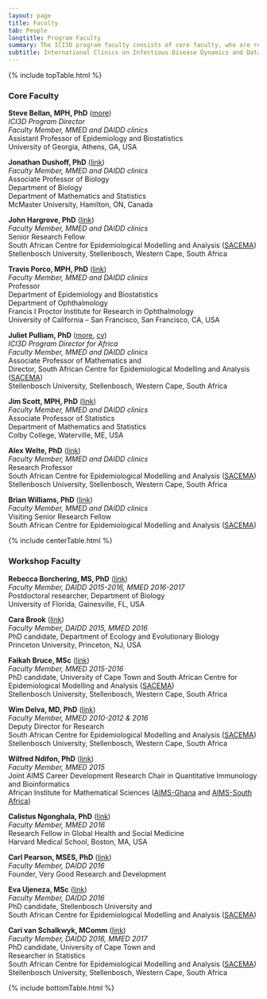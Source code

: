 ```yaml
---
layout: page
title: Faculty
tab: People
longtitle: Program Faculty
summary: The ICI3D program faculty consists of core faculty, who are regular instructors and are responsible for overall design and execution of the program, and workshop faculty, who serve as workshop instructors.
subtitle: International Clinics on Infectious Disease Dynamics and Data
---
```


{% include topTable.html %}

### Core Faculty

**Steve Bellan, MPH, PhD** ([more](../bellan "Steve Bellan")) <br>
*ICI3D Program Director* <br>
*Faculty Member, MMED and DAIDD clinics* <br>
Assistant Professor of Epidemiology and Biostatistics <br>
University of Georgia, Athens, GA, USA

**Jonathan Dushoff, PhD** ([link](http://www.biology.mcmaster.ca/dushoff/ "Jonathan Dushoff")) <br>
*Faculty Member, MMED and DAIDD clinics* <br>
Associate Professor of Biology <br>
Department of Biology <br>
Department of Mathematics and Statistics <br>
McMaster University, Hamilton, ON, Canada

**John Hargrove, PhD** ([link](http://www.sacema.org/people/staff/ "SACEMA")) <br>
*Faculty Member, MMED and DAIDD clinics* <br>
Senior Research Fellow <br>
South African Centre for Epidemiological Modelling and Analysis ([SACEMA](http://www.sacema.org/ "SACEMA")) <br>
Stellenbosch University, Stellenbosch, Western Cape, South Africa

**Travis Porco, MPH, PhD** ([link](https://proctor.ucsf.edu/faculty/porco "Travis Porco")) <br>
*Faculty Member, MMED and DAIDD clinics* <br>
Professor <br>
Department of Epidemiology and Biostatistics <br>
Department of Ophthalmology <br>
Francis I Proctor Institute for Research in Ophthalmology <br>
University of California – San Francisco, San Francisco, CA, USA

**Juliet Pulliam, PhD** ([more](../pulliam "Juliet Pulliam"), [cv](https://dl.dropbox.com/u/40277704/PulliamCV.pdf "Pulliam CV")) <br>
*ICI3D Program Director for Africa* <br>
*Faculty Member, MMED and DAIDD clinics* <br>
Associate Professor of Mathematics and<br>
Director, South African Centre for Epidemiological Modelling and Analysis
([SACEMA](http://www.sacema.org/ "SACEMA")) <br>
Stellenbosch University, Stellenbosch, Western Cape, South Africa

**Jim Scott, MPH, PhD** ([link](http://www.colby.edu/directory_cs/jcscott/ "Jim Scott")) <br>
*Faculty Member, MMED and DAIDD clinics* <br>
Associate Professor of Statistics <br>
Department of Mathematics and Statistics <br>
Colby College, Waterville, ME, USA

**Alex Welte, PhD** ([link](http://www.sacema.org/people/staff/ "Alex Welte")) <br>
*Faculty Member, MMED and DAIDD clinics* <br>
Research Professor <br>
South African Centre for Epidemiological Modelling and Analysis ([SACEMA](http://www.sacema.org/ "SACEMA")) <br>
Stellenbosch University, Stellenbosch, Western Cape, South Africa

**Brian Williams, PhD** ([link](http://www.sacema.org/people/staff/ "Brian Williams")) <br>
*Faculty Member, MMED and DAIDD clinics* <br>
Visiting Senior Research Fellow <br>
South African Centre for Epidemiological Modelling and Analysis ([SACEMA](http://www.sacema.org/ "SACEMA"))

{% include centerTable.html %}

### Workshop Faculty

**Rebecca Borchering, MS, PhD** ([link](http://www.pulliamlab.org/people/borchering/ "Becky Borchering")) <br>
*Faculty Member, DAIDD 2015-2016, MMED 2016-2017* <br>
Postdoctoral researcher, Department of Biology <br>
University of Florida, Gainesville, FL, USA

**Cara Brook** ([link](http://www.princeton.edu/eeb/people/display_person.xml?netid=caraeb&display=Graduate "Cara Brook")) <br>
*Faculty Member, DAIDD 2015, MMED 2016* <br>
PhD candidate, Department of Ecology and Evolutionary Biology <br>
Princeton University, Princeton, NJ, USA

**Faikah Bruce, MSc** ([link](http://sacema.org/people/students "Faikah Bruce")) <br>
*Faculty Member, MMED 2015-2016* <br>
PhD candidate, University of Cape Town and
South African Centre for Epidemiological Modelling and Analysis ([SACEMA](http://www.sacema.org/ "SACEMA")) <br>
Stellenbosch University, Stellenbosch, Western Cape, South Africa

**Wim Delva, MD, PhD** ([link](http://www.sacema.org/people/staff/ "Wim Delva")) <br>
*Faculty Member, MMED 2010-2012 & 2016* <br>
Deputy Director for Research<br>
South African Centre for Epidemiological Modelling and Analysis ([SACEMA](http://www.sacema.org/ "SACEMA")) <br>
Stellenbosch University, Stellenbosch, Western Cape, South Africa

**Wilfred Ndifon, PhD** ([link](http://www.nexteinstein.org/the-aims-network-welcomes-dr-wilfred-ndifon-and-dr-gaston-mazandu-into-the-aims-research-community "Wilfred Ndifon")) <br>
*Faculty Member, MMED 2015* <br>
Joint AIMS Career Development Research Chair in Quantitative Immunology and Bioinformatics <br>
African Institute for Mathematical Sciences ([AIMS-Ghana](http://www.aims.edu.gh/ "AIMS-Ghana") and [AIMS-South Africa](http://www.aims.ac.za/ "AIMS-SA"))

**Calistus Ngonghala, PhD** ([link](http://ghsm.hms.harvard.edu/person/postdoctoral-fellows/calistus-ngonghala "Calistus Ngonghala")) <br>
*Faculty Member, MMED 2016* <br>
Research Fellow in Global Health and Social Medicine<br>
Harvard Medical School, Boston, MA, USA

**Carl Pearson, MSES, PhD** ([link](http://www.pulliamlab.org/people/pearson/ "Carl Pearson")) <br>
*Faculty Member, DAIDD 2016* <br>
Founder, Very Good Research and Development

**Eva Ujeneza, MSc** ([link](http://sacema.org/people/students "Eva Ujeneza")) <br>
*Faculty Member, DAIDD 2016* <br>
PhD candidate, Stellenbosch University and <br>
South African Centre for Epidemiological Modelling and Analysis ([SACEMA](http://www.sacema.org/ "SACEMA"))

**Cari van Schalkwyk, MComm** ([link](http://sacema.org/people/staff "Cari van Schalkwyk")) <br>
*Faculty Member, DAIDD 2016, MMED 2017* <br>
PhD candidate, University of Cape Town and <br>
Researcher in Statistics <br>
South African Centre for Epidemiological Modelling and Analysis ([SACEMA](http://www.sacema.org/ "SACEMA"))  
Stellenbosch University, Stellenbosch, Western Cape, South Africa

{% include bottomTable.html %}

